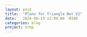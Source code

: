 ```yaml
---
layout: post
title:  "Plans for Triangle Bot V2"
date:   2024-06-15 12:09:00 -0500
categories: blog
project: trbp
---
```


